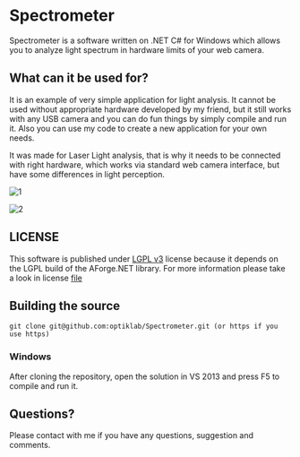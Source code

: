 # Spectrometer
Spectrometer is a software written on .NET C# for Windows which allows you to analyze light spectrum in hardware limits of your web camera. 

## What can it be used for?
It is an example of very simple application for light analysis. It cannot be used without appropriate hardware developed by my friend,
but it still works with any USB camera and you can do fun things by simply compile and run it. Also you can use my code to create
a new application for your own needs.


It was made for Laser Light analysis, that is why it needs to be connected with right hardware, which works via standard web camera interface,
but have some differences in light perception.

![1](https://optiklab.github.io/img/usb1.jpg)

![2](https://optiklab.github.io/img/usb2.jpg)

## LICENSE
This software is published under [LGPL v3](http://www.gnu.org/licenses/lgpl.txt) license because it depends on the LGPL build of the AForge.NET library.
For more information please take a look in license [file](https://github.com/optiklab/Spectrometer/blob/master/LICENSE.md)

## Building the source

```
git clone git@github.com:optiklab/Spectrometer.git (or https if you use https)
```

### Windows
After cloning the repository, open the solution in VS 2013 and press F5 to compile and run it.

## Questions?
Please contact with me if you have any questions, suggestion and comments.

